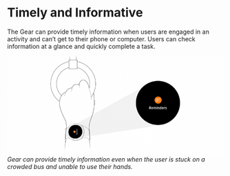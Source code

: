 # Timely and Informative

The Gear can provide timely information when users are engaged in an activity and can’t get to their phone or computer. Users can check information at a glance and quickly complete a task.



![](media/wearable_2.2.0-850x386.png)  
*Gear can provide timely information even when the user is stuck on a crowded bus and unable to use their hands.*
